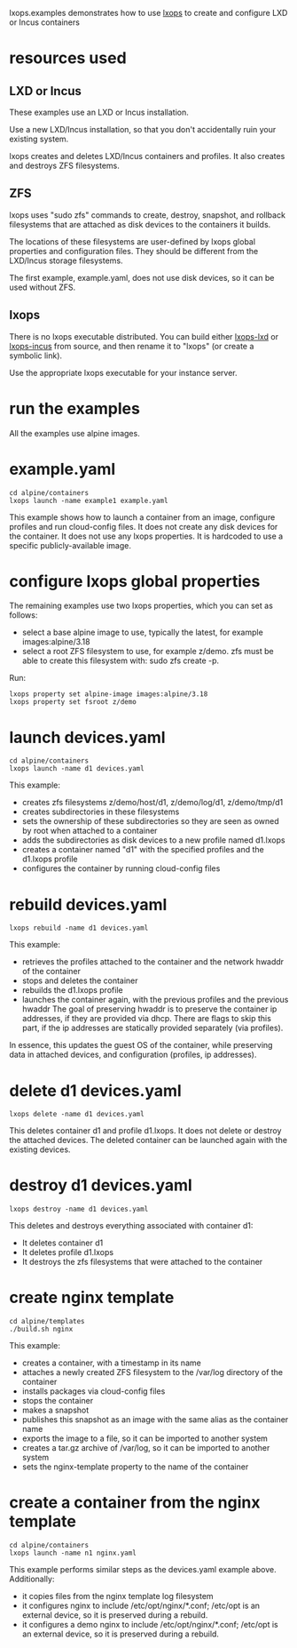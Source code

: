 lxops.examples demonstrates how to use [lxops](https://github.com/melato/lxops)
to create and configure LXD or Incus containers

# resources used

## LXD or Incus
These examples use an LXD or Incus installation.

Use a new LXD/Incus installation, so that you don't accidentally ruin your existing system.

lxops creates and deletes LXD/Incus containers and profiles.  It also creates and destroys ZFS filesystems.

## ZFS
lxops uses "sudo zfs" commands to create, destroy, snapshot, and rollback filesystems that are attached as disk devices
to the containers it builds.

The locations of these filesystems are user-defined by lxops global properties and configuration files.
They should be different from the LXD/Incus storage filesystems.

The first example, example.yaml, does not use disk devices, so it can be used without ZFS.

## lxops
There is no lxops executable distributed.  You can build either
[lxops-lxd](https://github.com/melato/lxops_lxd)
or [lxops-incus](https://github.com/melato/lxops_incus)
from source, and then rename it to "lxops" (or create a symbolic link).

Use the appropriate lxops executable for your instance server.

# run the examples
All the examples use alpine images.

# example.yaml
	cd alpine/containers
	lxops launch -name example1 example.yaml

This example shows how to launch a container from an image, configure profiles and run cloud-config files.
It does not create any disk devices for the container.
It does not use any lxops properties.  It is hardcoded to use a specific publicly-available image.

# configure lxops global properties
The remaining examples use two lxops properties, which you can set as follows:
- select a base alpine image to use, typically the latest, for example images:alpine/3.18
- select a root ZFS filesystem to use, for example z/demo.
  zfs must be able to create this filesystem with: sudo zfs create -p.

Run:

	lxops property set alpine-image images:alpine/3.18
	lxops property set fsroot z/demo


# launch devices.yaml
	cd alpine/containers
	lxops launch -name d1 devices.yaml

This example:
- creates zfs filesystems z/demo/host/d1, z/demo/log/d1, z/demo/tmp/d1
- creates subdirectories in these filesystems
- sets the ownership of these subdirectories so they are seen as owned by root when attached to a container
- adds the subdirectories as disk devices to a new profile named d1.lxops
- creates a container named "d1" with the specified profiles and the d1.lxops profile
- configures the container by running cloud-config files

# rebuild devices.yaml
	lxops rebuild -name d1 devices.yaml

This example:
- retrieves the profiles attached to the container and the network hwaddr of the container
- stops and deletes the container
- rebuilds the d1.lxops profile
- launches the container again, with the previous profiles and the previous hwaddr
  The goal of preserving hwaddr is to preserve the container ip addresses, if they are provided via dhcp.
  There are flags to skip this part, if the ip addresses are statically provided separately (via profiles).

In essence, this updates the guest OS of the container, while preserving data in attached devices, and configuration (profiles, ip addresses).

# delete d1 devices.yaml
	lxops delete -name d1 devices.yaml
	
This deletes container d1 and profile d1.lxops.  It does not delete or destroy the attached devices.
The deleted container can be launched again with the existing devices.

# destroy d1 devices.yaml
	lxops destroy -name d1 devices.yaml
	
This deletes and destroys everything associated with container d1:
- It deletes container d1
- It deletes profile d1.lxops
- It destroys the zfs filesystems that were attached to the container

# create nginx template
	cd alpine/templates
	./build.sh nginx
	
This example:
- creates a container, with a timestamp in its name
- attaches a newly created ZFS filesystem to the /var/log directory of the container
- installs packages via cloud-config files
- stops the container
- makes a snapshot
- publishes this snapshot as an image with the same alias as the container name
- exports the image to a file, so it can be imported to another system
- creates a tar.gz archive of /var/log, so it can be imported to another system
- sets the nginx-template property to the name of the container

# create a container from the nginx template
	cd alpine/containers
	lxops launch -name n1 nginx.yaml

This example performs similar steps as the devices.yaml example above.
Additionally:
- it copies files from the nginx template log filesystem
- it configures nginx to include /etc/opt/nginx/*.conf;  /etc/opt is an external device, so it is preserved during a rebuild.
- it configures a demo nginx to include /etc/opt/nginx/*.conf;  /etc/opt is an external device, so it is preserved during a rebuild.

